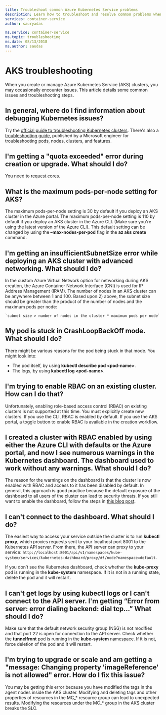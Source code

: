 ```yaml
---
title: Troubleshoot common Azure Kubernetes Service problems
description: Learn how to troubleshoot and resolve common problems when using Azure Kubernetes Service (AKS)
services: container-service
author: sauryadas

ms.service: container-service
ms.topic: troubleshooting
ms.date: 08/13/2018
ms.author: saudas
---
```


# AKS troubleshooting

When you create or manage Azure Kubernetes Service (AKS) clusters, you may occasionally encounter issues. This article details some common issues and troubleshooting steps.

## In general, where do I find information about debugging Kubernetes issues?

Try the [official guide to troubleshooting Kubernetes clusters](https://kubernetes.io/docs/tasks/debug-application-cluster/troubleshooting/).
There's also a [troubleshooting guide](https://github.com/feiskyer/kubernetes-handbook/blob/master/en/troubleshooting/index.md), published by a Microsoft engineer for troubleshooting pods, nodes, clusters, and features.

## I'm getting a "quota exceeded" error during creation or upgrade. What should I do? 

You need to [request cores](https://docs.microsoft.com/azure/azure-supportability/resource-manager-core-quotas-request).

## What is the maximum pods-per-node setting for AKS?

The maximum pods-per-node setting is 30 by default if you deploy an AKS cluster in the Azure portal.
The maximum pods-per-node setting is 110 by default if you deploy an AKS cluster in the Azure CLI. (Make sure you're using the latest version of the Azure CLI). This default setting can be changed by using the **–max-nodes-per-pod** flag in the **az aks create** command.

## I'm getting an insufficientSubnetSize error while deploying an AKS cluster with advanced networking. What should I do?

In the custom Azure Virtual Network option for networking during AKS creation, the Azure Container Network Interface (CNI) is used for IP Address Management (IPAM). The number of nodes in an AKS cluster can be anywhere between 1 and 100. Based upon 2) above, the subnet size should be greater than the product of the number of nodes and the maximum pods per node: 

    `subnet size > number of nodes in the cluster * maximum pods per node`

## My pod is stuck in CrashLoopBackOff mode. What should I do?

There might be various reasons for the pod being stuck in that mode. You might look into:

* The pod itself, by using **kubectl describe pod &lt;pod-name&gt;**.
* The logs, by using **kubectl log &lt;pod-name&gt;**.

## I'm trying to enable RBAC on an existing cluster. How can I do that?

Unfortunately, enabling role-based access control (RBAC) on existing clusters is not supported at this time. You must explicitly create new clusters. If you use the CLI, RBAC is enabled by default. If you use the AKS portal, a toggle button to enable RBAC is available in the creation workflow.

## I created a cluster with RBAC enabled by using either the Azure CLI with defaults or the Azure portal, and now I see numerous warnings in the Kubernetes dashboard. The dashboard used to work without any warnings. What should I do?

The reason for the warnings on the dashboard is that the cluster is now enabled with RBAC and access to it has been disabled by default. In general, this approach is good practice because the default exposure of the dashboard to all users of the cluster can lead to security threats. If you still want to enable the dashboard, follow the steps in [this blog post](https://pascalnaber.wordpress.com/2018/06/17/access-dashboard-on-aks-with-rbac-enabled/).

## I can't connect to the dashboard. What should I do?

The easiest way to access your service outside the cluster is to run **kubectl proxy**, which proxies requests sent to your localhost port 8001 to the Kubernetes API server. From there, the API server can proxy to your service: `http://localhost:8001/api/v1/namespaces/kube-system/services/kubernetes-dashboard/proxy/#!/node?namespace=default`.

If you don’t see the Kubernetes dashboard, check whether the **kube-proxy** pod is running in the **kube-system** namespace. If it is not in a running state, delete the pod and it will restart.

## I can't get logs by using kubectl logs or I can't connect to the API server. I'm getting “Error from server: error dialing backend: dial tcp…” What should I do?

Make sure that the default network security group (NSG) is not modified and that port 22 is open for connection to the API server. Check whether the **tunnelfront** pod is running in the **kube-system** namespace. If it is not, force deletion of the pod and it will restart.

## I'm trying to upgrade or scale and am getting a "message: Changing property 'imageReference' is not allowed" error.  How do I fix this issue?

You may be getting this error because you have modified the tags in the agent nodes inside the AKS cluster. Modifying and deleting tags and other properties of resources in the MC_* resource group can lead to unexpected results. Modifying the resources under the MC_* group in the AKS cluster breaks the SLO.
